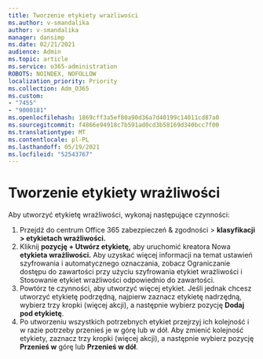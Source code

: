 ```yaml
---
title: Tworzenie etykiety wrażliwości
ms.author: v-smandalika
author: v-smandalika
manager: dansimp
ms.date: 02/21/2021
audience: Admin
ms.topic: article
ms.service: o365-administration
ROBOTS: NOINDEX, NOFOLLOW
localization_priority: Priority
ms.collection: Adm_O365
ms.custom:
- "7455"
- "9000181"
ms.openlocfilehash: 1869cff3a5ef80a90d36a7d40199c14011cd87a0
ms.sourcegitcommit: f4866e94918c7b591ad0cd3b58169d340bcc7f00
ms.translationtype: MT
ms.contentlocale: pl-PL
ms.lasthandoff: 05/19/2021
ms.locfileid: "52543767"
---
```

# <a name="create-a-sensitivity-label"></a>Tworzenie etykiety wrażliwości

Aby utworzyć etykietę wrażliwości, wykonaj następujące czynności:

1. Przejdź do centrum Office 365 zabezpieczeń & zgodności > **[](https://sip.protection.office.com/) klasyfikacji > etykietach wrażliwości.**
2. Kliknij **pozycję + Utwórz etykietę,** aby uruchomić kreatora Nowa **etykieta wrażliwości.** Aby uzyskać więcej informacji na temat [](/microsoft-365/compliance/encryption-sensitivity-labels) ustawień szyfrowania i automatycznego oznaczania, [](/microsoft-365/compliance/apply-sensitivity-label-automatically)zobacz Ograniczanie dostępu do zawartości przy użyciu szyfrowania etykiet wrażliwości i Stosowanie etykiet wrażliwości odpowiednio do zawartości.
3. Powtórz te czynności, aby utworzyć więcej etykiet. Jeśli jednak chcesz utworzyć etykietę podrzędną, najpierw zaznacz etykietę nadrzędną, wybierz trzy kropki (więcej akcji), a następnie wybierz pozycję **Dodaj pod etykietę**.
4. Po utworzeniu wszystkich potrzebnych etykiet przejrzyj ich kolejność i w razie potrzeby przenieś je w górę lub w dół. Aby zmienić kolejność etykiety, zaznacz trzy kropki (więcej akcji), a następnie wybierz pozycję **Przenieś w** górę lub **Przenieś w dół**. 
